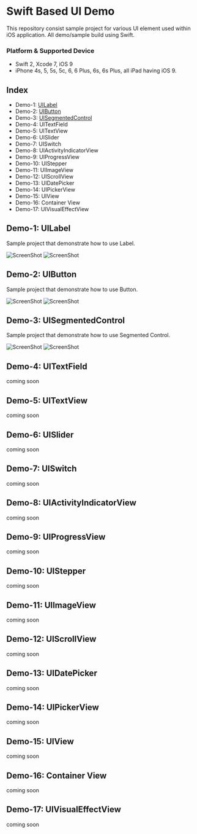 # Swift Based UI Demo
This repository consist sample project for various UI element used within iOS application. All demo/sample build using Swift.

### Platform & Supported Device
+ Swift 2, Xcode 7, iOS 9
+ iPhone 4s, 5, 5s, 5c, 6, 6 Plus, 6s, 6s Plus, all iPad having iOS 9.

## Index
+ Demo-1: [UILabel](#demo-1-uilabel)
+ Demo-2: [UIButton](#demo-2-uibutton)
+ Demo-3: [UISegmentedControl](#demo-3-uisegmentedcontrol)
+ Demo-4: UITextField
+ Demo-5: UITextView
+ Demo-6: UISlider
+ Demo-7: UISwitch
+ Demo-8: UIActivityIndicatorView
+ Demo-9: UIProgressView
+ Demo-10: UIStepper
+ Demo-11: UIImageView
+ Demo-12: UIScrollView
+ Demo-13: UIDatePicker
+ Demo-14: UIPickerView
+ Demo-15: UIView
+ Demo-16: Container View
+ Demo-17: UIVisualEffectView


## Demo-1: UILabel
Sample project that demonstrate how to use Label.

![ScreenShot](../master/Screenshots/demo1-1t.png)
![ScreenShot](../master/Screenshots/demo1-2t.png)

## Demo-2: UIButton
Sample project that demonstrate how to use Button.

![ScreenShot](../master/Screenshots/demo2-1t.png)
![ScreenShot](../master/Screenshots/demo2-2t.png)

## Demo-3: UISegmentedControl
Sample project that demonstrate how to use Segmented Control.

![ScreenShot](../master/Screenshots/demo3-1t.png)
![ScreenShot](../master/Screenshots/demo3-2t.png)

## Demo-4: UITextField
coming soon

## Demo-5: UITextView
coming soon

## Demo-6: UISlider
coming soon

## Demo-7: UISwitch
coming soon

## Demo-8: UIActivityIndicatorView
coming soon

## Demo-9: UIProgressView
coming soon

## Demo-10: UIStepper
coming soon

## Demo-11: UIImageView
coming soon

## Demo-12: UIScrollView
coming soon

## Demo-13: UIDatePicker
coming soon

## Demo-14: UIPickerView
coming soon

## Demo-15: UIView
coming soon

## Demo-16: Container View
coming soon

## Demo-17: UIVisualEffectView
coming soon

